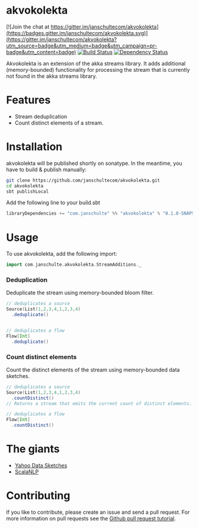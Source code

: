 # akvokolekta

[![Join the chat at https://gitter.im/janschultecom/akvokolekta](https://badges.gitter.im/janschultecom/akvokolekta.svg)](https://gitter.im/janschultecom/akvokolekta?utm_source=badge&utm_medium=badge&utm_campaign=pr-badge&utm_content=badge)
[![Build Status](https://travis-ci.org/janschultecom/akvokolekta.svg?branch=master)](https://travis-ci.org/janschultecom/akvokolekta)
[![Dependency Status](https://www.versioneye.com/user/projects/56acbc547e03c7003db694ad/badge.svg?style=flat)](https://www.versioneye.com/user/projects/56acbc547e03c7003db694ad)

Akvokolekta is an extension of the akka streams library. It adds additional (memory-bounded) functionality for processing the stream that is currently not found in the akka streams library. 

# Features

* Stream deduplication
* Count distinct elements of a stream.

# Installation
akvokolekta will be published shortly on sonatype. In the meantime, you have to build & publish manually:
```sh
git clone https://github.com/janschultecom/akvokolekta.git
cd akvokolekta
sbt publishLocal
```
Add the following line to your build.sbt

```scala
libraryDependencies += "com.janschulte" %% "akvokolekta" % "0.1.0-SNAPSHOT"
```

# Usage

To use akvokolekta, add the following import:
```scala
import com.janschulte.akvokolekta.StreamAdditions._
```

### Deduplication

Deduplicate the stream using memory-bounded bloom filter.
```scala
// deduplicates a source
Source(List(1,2,3,4,1,2,3,4)
  .deduplicate()


// deduplicates a flow
Flow[Int]
  .deduplicate()
```

### Count distinct elements

Count the distinct elements of the stream using memory-bounded data sketches.
```scala
// deduplicates a source
Source(List(1,2,3,4,1,2,3,4)
  .countDistinct()
// Returns a stream that emits the current count of distinct elements.

// deduplicates a flow
Flow[Int]
  .countDistinct()
```

# The giants

* [Yahoo Data Sketches](http://datasketches.github.io/)
* [ScalaNLP](http://www.scalanlp.org/)


# Contributing

If you like to contribute, please create an issue and send a pull request. For more information on pull requests see the [Github pull request tutorial](https://help.github.com/articles/using-pull-requests).

